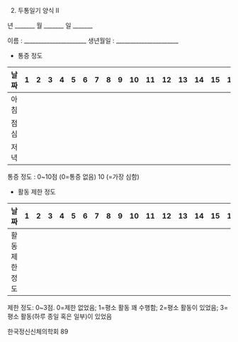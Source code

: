 2. 두통일기 양식 Ⅱ

년 _______ 월 _______ 일 _______

이름 : ______________________ 생년월일 : ______________________

* 통증 정도

| 날짜 | 1 | 2 | 3 | 4 | 5 | 6 | 7 | 8 | 9 | 10 | 11 | 12 | 13 | 14 | 15 | 16 | 17 | 18 | 19 | 20 | 21 | 22 | 23 | 24 | 25 | 26 | 27 | 28 | 29 | 30 | 31 |
|---|---|---|---|---|---|---|---|---|---|---|---|---|---|---|---|---|---|---|---|---|---|---|---|---|---|---|---|---|---|---|---|
| 아침 | | | | | | | | | | | | | | | | | | | | | | | | | | | | | | | |
| 점심 | | | | | | | | | | | | | | | | | | | | | | | | | | | | | | | |
| 저녁 | | | | | | | | | | | | | | | | | | | | | | | | | | | | | | | |

통증 정도 : 0~10점 (0=통증 없음) 10 (=가장 심함)

* 활동 제한 정도

| 날짜 | 1 | 2 | 3 | 4 | 5 | 6 | 7 | 8 | 9 | 10 | 11 | 12 | 13 | 14 | 15 | 16 | 17 | 18 | 19 | 20 | 21 | 22 | 23 | 24 | 25 | 26 | 27 | 28 | 29 | 30 | 31 |
|---|---|---|---|---|---|---|---|---|---|---|---|---|---|---|---|---|---|---|---|---|---|---|---|---|---|---|---|---|---|---|---|
| 활동 제한 정도 | | | | | | | | | | | | | | | | | | | | | | | | | | | | | | | |

제한 정도: 0~3점. 0=제한 없었음; 1=평소 활동 꽤 수행함; 2=평소 활동이 있었음; 3=평소 활동(하루 종일 혹은 일부)이 있었음

한국정신신체의학회
<PAGE>89